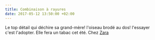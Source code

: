 ```yaml
---
title: Combinaison à rayures
date: 2017-05-12 13:50:00 +02:00
---
```


Le top détail qui déchire sa grand-mère! l'oiseau brodé au dos! l'essayer c'est l'adopter. Elle fera un tabac cet été. Chez [Zara](https://www.zara.com/fr/fr/femme/nouveaut%C3%A9s/combinaison-brod%C3%A9e-dans-le-dos-c805003p4581553.html)